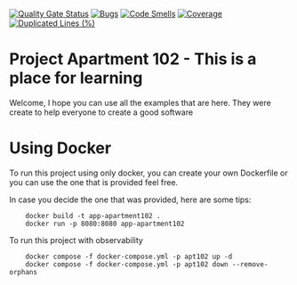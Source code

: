 [![Quality Gate Status](https://sonarcloud.io/api/project_badges/measure?project=felipegvf_apto102&metric=alert_status)](https://sonarcloud.io/summary/new_code?id=felipegvf_apto102)
[![Bugs](https://sonarcloud.io/api/project_badges/measure?project=felipegvf_apto102&metric=bugs)](https://sonarcloud.io/summary/new_code?id=felipegvf_apto102)
[![Code Smells](https://sonarcloud.io/api/project_badges/measure?project=felipegvf_apto102&metric=code_smells)](https://sonarcloud.io/summary/new_code?id=felipegvf_apto102)
[![Coverage](https://sonarcloud.io/api/project_badges/measure?project=felipegvf_apto102&metric=coverage)](https://sonarcloud.io/summary/new_code?id=felipegvf_apto102)
[![Duplicated Lines (%)](https://sonarcloud.io/api/project_badges/measure?project=felipegvf_apto102&metric=duplicated_lines_density)](https://sonarcloud.io/summary/new_code?id=felipegvf_apto102)

# Project Apartment 102 - This is a place for learning

Welcome, I hope you can use all the examples that are here. They were create to help everyone to create a good software

# Using Docker

To run this project using only docker, you can create your own Dockerfile or you can use the one that is provided feel free.

In case you decide the one that was provided, here are some tips:

```shell
    docker build -t app-apartment102 .
    docker run -p 8080:8080 app-apartment102
```

To run this project with observability

```shell
    docker compose -f docker-compose.yml -p apt102 up -d
    docker compose -f docker-compose.yml -p apt102 down --remove-orphans
```
